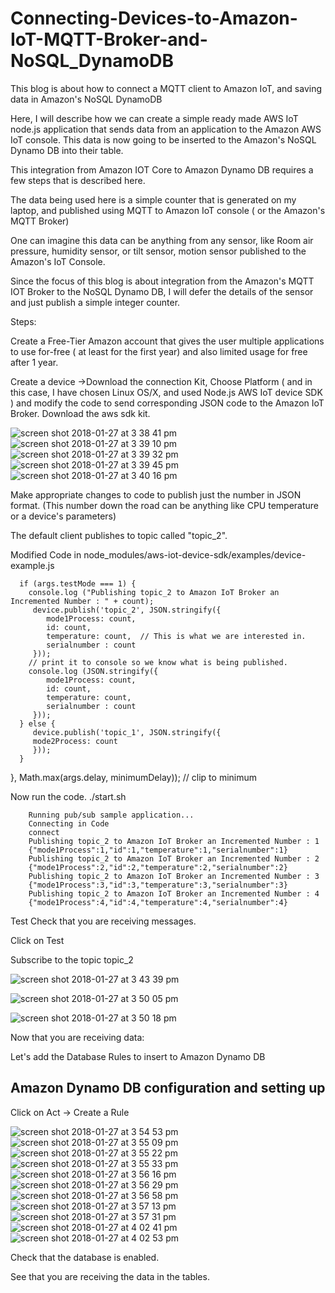 # Connecting-Devices-to-Amazon-IoT-MQTT-Broker-and-NoSQL_DynamoDB
This blog is about how to connect a MQTT client to Amazon IoT, and saving data in Amazon's NoSQL DynamoDB

Here, I will describe how we can create a simple ready made AWS IoT node.js application that sends data from an application
to the Amazon AWS IoT console. This data is now going to be inserted to the Amazon's NoSQL Dynamo DB into their table.

This integration from Amazon IOT Core to Amazon Dynamo DB requires a few steps that is described here.

The data being used here is a simple counter that is generated on my laptop, and published using MQTT to Amazon IoT console ( or the Amazon's MQTT Broker) 

One can imagine this data can be anything from any sensor, like Room air pressure, humidity sensor, or tilt sensor, motion sensor published to the Amazon's IoT Console.

Since the focus of this blog is about integration from the Amazon's MQTT IOT Broker to the NoSQL Dynamo DB, I will defer the details of the sensor and just publish a simple integer counter.

Steps:

Create a Free-Tier Amazon account that gives the user multiple applications to use for-free ( at least for the first year) and also limited usage for free after 1 year.

Create a device ->Download the connection Kit, Choose Platform ( and in this case, I have chosen Linux OS/X, and used Node.js AWS IoT device SDK ) and modify the code to send 
corresponding JSON code to the Amazon IoT Broker.
Download the aws sdk kit.

![screen shot 2018-01-27 at 3 38 41 pm](https://user-images.githubusercontent.com/14288989/35470954-84bc7660-0378-11e8-9770-fdbf80c660f1.png)
![screen shot 2018-01-27 at 3 39 10 pm](https://user-images.githubusercontent.com/14288989/35470953-84840352-0378-11e8-8da7-c5181e07ad79.png)
![screen shot 2018-01-27 at 3 39 32 pm](https://user-images.githubusercontent.com/14288989/35470952-844ca330-0378-11e8-9cd5-a818d415014c.png)
![screen shot 2018-01-27 at 3 39 45 pm](https://user-images.githubusercontent.com/14288989/35470951-841277a0-0378-11e8-90c4-c766a147107e.png)
![screen shot 2018-01-27 at 3 40 16 pm](https://user-images.githubusercontent.com/14288989/35470950-83d6be90-0378-11e8-8903-af9d7f31e8a0.png)

Make appropriate changes to code to publish just the number in JSON format. (This number down the road can be anything like CPU temperature or a device's parameters)

The default client publishes to topic called "topic_2".


Modified Code in node_modules/aws-iot-device-sdk/examples/device-example.js

      if (args.testMode === 1) {
        console.log ("Publishing topic_2 to Amazon IoT Broker an Incremented Number : " + count);
         device.publish('topic_2', JSON.stringify({
            mode1Process: count,
            id: count,
            temperature: count,  // This is what we are interested in.
            serialnumber : count
         }));
        // print it to console so we know what is being published.
        console.log (JSON.stringify({
            mode1Process: count,
            id: count,
            temperature: count,
            serialnumber : count
         }));
      } else {
         device.publish('topic_1', JSON.stringify({
         mode2Process: count
         }));
      }
   }, Math.max(args.delay, minimumDelay)); // clip to minimum


Now run the code.
		./start.sh 
		
		Running pub/sub sample application...
		Connecting in Code
		connect
		Publishing topic_2 to Amazon IoT Broker an Incremented Number : 1
		{"mode1Process":1,"id":1,"temperature":1,"serialnumber":1}
		Publishing topic_2 to Amazon IoT Broker an Incremented Number : 2
		{"mode1Process":2,"id":2,"temperature":2,"serialnumber":2}
		Publishing topic_2 to Amazon IoT Broker an Incremented Number : 3
		{"mode1Process":3,"id":3,"temperature":3,"serialnumber":3}
		Publishing topic_2 to Amazon IoT Broker an Incremented Number : 4
		{"mode1Process":4,"id":4,"temperature":4,"serialnumber":4}

Test
Check that you are receiving messages.

Click on Test 

Subscribe to the topic topic_2

![screen shot 2018-01-27 at 3 43 39 pm](https://user-images.githubusercontent.com/14288989/35471039-0221dab8-037a-11e8-8442-c0be4f7c101d.png)

![screen shot 2018-01-27 at 3 50 05 pm](https://user-images.githubusercontent.com/14288989/35471038-01e8f914-037a-11e8-87ee-6a667e3f857f.png)

![screen shot 2018-01-27 at 3 50 18 pm](https://user-images.githubusercontent.com/14288989/35471037-01b0d1a6-037a-11e8-8e19-a95ed64d497f.png)

Now that you are receiving data:

Let's add the Database Rules to insert to Amazon Dynamo DB


## Amazon Dynamo DB configuration and setting up

Click on Act -> Create a Rule


![screen shot 2018-01-27 at 3 54 53 pm](https://user-images.githubusercontent.com/14288989/35471163-c34a8e8c-037b-11e8-8204-1d5e6854b206.png)
![screen shot 2018-01-27 at 3 55 09 pm](https://user-images.githubusercontent.com/14288989/35471162-c3121a8e-037b-11e8-9896-4f44d03137e0.png)
![screen shot 2018-01-27 at 3 55 22 pm](https://user-images.githubusercontent.com/14288989/35471161-c2d9acb2-037b-11e8-9020-da0ff266d28a.png)
![screen shot 2018-01-27 at 3 55 33 pm](https://user-images.githubusercontent.com/14288989/35471159-c2a25fc8-037b-11e8-9b71-8c35d0c81637.png)
![screen shot 2018-01-27 at 3 56 16 pm](https://user-images.githubusercontent.com/14288989/35471158-c268229a-037b-11e8-8833-13cdf2d9f491.png)
![screen shot 2018-01-27 at 3 56 29 pm](https://user-images.githubusercontent.com/14288989/35471157-c2307c3c-037b-11e8-857e-7a2a33c8f9e7.png)
![screen shot 2018-01-27 at 3 56 58 pm](https://user-images.githubusercontent.com/14288989/35471156-c1f9370e-037b-11e8-88c9-f17c5e656fd9.png)
![screen shot 2018-01-27 at 3 57 13 pm](https://user-images.githubusercontent.com/14288989/35471155-c1c17990-037b-11e8-9390-b61fab0d6e81.png)
![screen shot 2018-01-27 at 3 57 31 pm](https://user-images.githubusercontent.com/14288989/35471154-c188bb0a-037b-11e8-8cb4-34e735a27f80.png)
![screen shot 2018-01-27 at 4 02 41 pm](https://user-images.githubusercontent.com/14288989/35471153-c150510c-037b-11e8-9706-ff98102bf3e2.png)
![screen shot 2018-01-27 at 4 02 53 pm](https://user-images.githubusercontent.com/14288989/35471152-c117bfb8-037b-11e8-8f3c-ea153a54d293.png)

Check that the database is enabled.

See that you are receiving the data in the tables.



